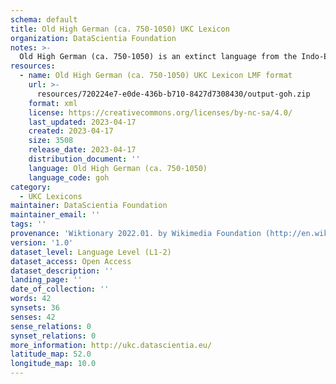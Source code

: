 ```yaml
---
schema: default
title: Old High German (ca. 750-1050) UKC Lexicon
organization: DataScientia Foundation
notes: >-
  Old High German (ca. 750-1050) is an extinct language from the Indo-European family that used to be spoken in Eurasia. The UKC Lexicon of Old High German (ca. 750-1050) is represented as a lexico-semantic network. It consists of words, word senses, synsets, as well as sense-level and synset-level relationships
resources:
  - name: Old High German (ca. 750-1050) UKC Lexicon LMF format
    url: >-
      resources/720224e7-e0de-436b-b710-8427d7308430/output-goh.zip
    format: xml
    license: https://creativecommons.org/licenses/by-nc-sa/4.0/
    last_updated: 2023-04-17
    created: 2023-04-17
    size: 3508
    release_date: 2023-04-17
    distribution_document: ''
    language: Old High German (ca. 750-1050)
    language_code: goh
category:
  - UKC Lexicons
maintainer: DataScientia Foundation
maintainer_email: ''
tags: ''
provenance: 'Wiktionary 2022.01. by Wikimedia Foundation (http://en.wiktionary.org); CogNet 2.1 by Khuyagbaatar Batsuren, National University of Mongolia (http://cognet.ukc.disi.unitn.it); Princeton WordNet 2.1 by Princeton University (https://wordnet.princeton.edu)'
version: '1.0'
dataset_level: Language Level (L1-2)
dataset_access: Open Access
dataset_description: ''
landing_page: ''
date_of_collection: ''
words: 42
synsets: 36
senses: 42
sense_relations: 0
synset_relations: 0
more_information: http://ukc.datascientia.eu/
latitude_map: 52.0
longitude_map: 10.0
---
```

